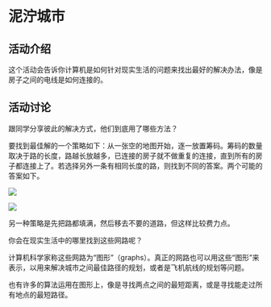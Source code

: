 # 泥泞城市

## 活动介绍
这个活动会告诉你计算机是如何针对现实生活的问题来找出最好的解决办法，像是房子之间的电线是如何连接的。

## 活动讨论
跟同学分享彼此的解决方式，他们到底用了哪些方法？

要找到最佳解的一个策略如下：从一张空的地图开始，逐一放置筹码。筹码的数量取决于路的长度，路越长放越多，已连接的房子就不做重复的连接，直到所有的房子都连接上了。若选择另外一条有相同长度的路，则找到不同的答案。两个可能的答案如下。

![](/img/act9img0.png)

![](/img/act9img1.png)

另一种策略是先把路都填满，然后移去不要的道路，但这样比较费力点。

你会在现实生活中的哪里找到这些网路呢？

计算机科学家称这些网路为“图形”（graphs）。真正的网路也可以用这些“图形”来表示，以用来解决城市之间最佳路径的规划，或者是飞机航线的规划等问题。

也有许多的算法运用在图形上，像是寻找两点之间的最短距离，或是寻找能走过所有地点的最短路径。
